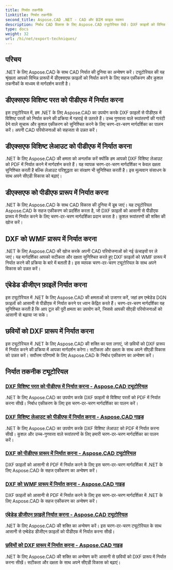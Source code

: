 ```yaml
---
title: निर्यात तकनीकें
linktitle: निर्यात तकनीकें
second_title: Aspose.CAD .NET - CAD और BIM फ़ाइल स्वरूप
description: निर्बाध CAD विकास के लिए Aspose.CAD ट्यूटोरियल देखें। DXF फ़ाइलों को विभिन्न प्रारूपों में आसानी से निर्यात करने की कुशल तकनीक सीखें।
type: docs
weight: 32
url: /hi/net/export-techniques/
---
```



## परिचय

.NET के लिए Aspose.CAD के साथ CAD निर्यात की दुनिया का अन्वेषण करें। ट्यूटोरियल की यह श्रृंखला आपको विभिन्न प्रारूपों में डीएक्सएफ फ़ाइलों को निर्यात करने के लिए सहज एकीकरण और कुशल तकनीकों के माध्यम से मार्गदर्शन करती है।

## डीएक्सएफ विशिष्ट परत को पीडीएफ में निर्यात करना

इस ट्यूटोरियल में, हम .NET के लिए Aspose.CAD का उपयोग करके DXF फ़ाइलों से पीडीएफ में विशिष्ट परतों को निर्यात करने की प्रक्रिया में गहराई से उतरते हैं। उच्च गुणवत्ता वाले रूपांतरणों की गारंटी देने वाले सुचारू और कुशल एकीकरण को सुनिश्चित करने के लिए चरण-दर-चरण मार्गदर्शिका का पालन करें। अपनी CAD परियोजनाओं को सहजता से उन्नत करें।

## डीएक्सएफ विशिष्ट लेआउट को पीडीएफ में निर्यात करना

.NET के लिए Aspose.CAD की क्षमता को अनलॉक करें क्योंकि हम आपको DXF विशिष्ट लेआउट को PDF में निर्यात करने में मार्गदर्शन करते हैं। यह व्यापक चरण-दर-चरण मार्गदर्शिका न केवल दक्षता सुनिश्चित करती है बल्कि लेआउट परिशुद्धता का संरक्षण भी सुनिश्चित करती है। इस मूल्यवान संसाधन के साथ अपने सीएडी विकास को बढ़ाएं।

## डीएक्सएफ को पीडीएफ प्रारूप में निर्यात करना

.NET के लिए Aspose.CAD के साथ CAD विकास की दुनिया में डूब जाएं। यह ट्यूटोरियल Aspose.CAD के सहज एकीकरण को प्रदर्शित करता है, जो DXF फ़ाइलों को आसानी से पीडीएफ प्रारूप में निर्यात करने के लिए चरण-दर-चरण मार्गदर्शिका प्रदान करता है। कुशल रूपांतरणों की शक्ति की खोज करें।

## DXF को WMF प्रारूप में निर्यात करना

.NET के लिए Aspose.CAD की खोज करके अपनी CAD परियोजनाओं को नई ऊंचाइयों पर ले जाएं। यह मार्गदर्शिका आपको सटीकता और दक्षता सुनिश्चित करते हुए DXF फ़ाइलों को WMF प्रारूप में निर्यात करने की प्रक्रिया के बारे में बताती है। इस व्यापक चरण-दर-चरण ट्यूटोरियल के साथ अपने विकास को उन्नत करें।

## एंबेडेड डीजीएन फ़ाइलें निर्यात करना

इस ट्यूटोरियल में .NET के लिए Aspose.CAD की क्षमताओं को उजागर करें, जहां हम एम्बेडेड DGN फ़ाइलों को आसानी से पीडीएफ में निर्यात करने पर ध्यान केंद्रित करते हैं। चरण-दर-चरण मार्गदर्शिका यह सुनिश्चित करती है कि आप टूल की पूरी क्षमता का उपयोग करें, जिससे आपकी सीएडी परियोजनाओं को आसानी से बढ़ाया जा सके।

## छवियों को DXF प्रारूप में निर्यात करना

इस ट्यूटोरियल में .NET के लिए Aspose.CAD की शक्ति का पता लगाएं, जो छवियों को DXF प्रारूप में निर्यात करने की प्रक्रिया में आपका मार्गदर्शन करेगा। सटीकता और दक्षता के साथ अपने सीएडी विकास को उन्नत करें। सर्वोत्तम परिणामों के लिए Aspose.CAD के निर्बाध एकीकरण का अन्वेषण करें।
## निर्यात तकनीक ट्यूटोरियल
### [DXF विशिष्ट परत को पीडीएफ में निर्यात करना - Aspose.CAD ट्यूटोरियल](./exporting-dxf-specific-layer-to-pdf/)
.NET के लिए Aspose.CAD का उपयोग करके DXF फ़ाइलों से विशिष्ट परतों को PDF में निर्यात करना सीखें। निर्बाध एकीकरण के लिए इस चरण-दर-चरण मार्गदर्शिका का पालन करें।
### [DXF विशिष्ट लेआउट को पीडीएफ में निर्यात करना - Aspose.CAD गाइड](./exporting-dxf-specific-layout-to-pdf/)
.NET के लिए Aspose.CAD का उपयोग करके DXF विशिष्ट लेआउट को PDF में निर्यात करना सीखें। कुशल और उच्च-गुणवत्ता वाले रूपांतरणों के लिए हमारी चरण-दर-चरण मार्गदर्शिका का पालन करें।
### [DXF को पीडीएफ प्रारूप में निर्यात करना - Aspose.CAD ट्यूटोरियल](./exporting-dxf-to-pdf-format/)
DXF फ़ाइलों को आसानी से PDF में निर्यात करने के लिए इस चरण-दर-चरण मार्गदर्शिका में .NET के लिए Aspose.CAD के सहज एकीकरण का अन्वेषण करें।
### [DXF को WMF प्रारूप में निर्यात करना - Aspose.CAD गाइड](./exporting-dxf-to-wmf-format/)
DXF फ़ाइलों को आसानी से PDF में निर्यात करने के लिए इस चरण-दर-चरण मार्गदर्शिका में .NET के लिए Aspose.CAD के सहज एकीकरण का अन्वेषण करें।
### [एंबेडेड डीजीएन फ़ाइलें निर्यात करना - Aspose.CAD ट्यूटोरियल](./exporting-embedded-dgn-files/)
.NET के लिए Aspose.CAD की शक्ति का अन्वेषण करें। इस चरण-दर-चरण ट्यूटोरियल के साथ आसानी से एम्बेडेड डीजीएन फ़ाइलों को पीडीएफ में निर्यात करना सीखें।
### [छवियों को DXF प्रारूप में निर्यात करना - Aspose.CAD गाइड](./exporting-images-to-dxf-format/)
.NET के लिए Aspose.CAD की शक्ति का अन्वेषण करें! आसानी से छवियों को DXF प्रारूप में निर्यात करना सीखें। सटीकता और दक्षता के साथ अपने सीएडी विकास को बढ़ाएं।